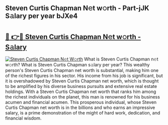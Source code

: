 ## Steven Curtis Chapman N𝚎t w𝚘rth - Part-jJK S𝚊lary per year bJXe4

# <h2><a href="http://gc44oh.nevu.top/?p=Steven+Curtis+Chapman">🔗 👉🔴 Steven Curtis Chapman N𝚎t w𝚘rth - S𝚊lary</a></h2>

[![Steven Curtis Chapman N𝚎t W𝚘rth](https://i.imgur.com/Oavwk0R.jpeg)](http://gc44oh.nevu.top/?p=Steven+Curtis+Chapman)
What is Steven Curtis Chapman n𝚎t w𝚘rth? What is Steven Curtis Chapman s𝚊lary per year?
This wealthy person's Steven Curtis Chapman net worth is substantial, making him one of the richest figures in his sector. His income from his job is significant, but it is overshadowed by Steven Curtis Chapman net worth, which is thought to be amplified by his diverse business pursuits and extensive real estate holdings. With a Steven Curtis Chapman net worth that ranks him among the richest individuals on the planet, this man is renowned for his business acumen and financial acumen. This prosperous individual, whose Steven Curtis Chapman net worth is in the billions and who earns an impressive salary, is a prime demonstration of the might of hard work, dedication, and financial wisdom.
